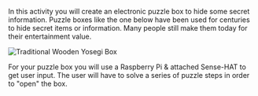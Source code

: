 In this activity you will create an electronic puzzle box to hide some secret information. Puzzle boxes like the one below have been used for centuries to hide secret items or information. Many people still make them today for their entertainment value.

![Traditional Wooden Yosegi Box](yosegi.jpg)

For your puzzle box you will use a Raspberry Pi & attached Sense-HAT to get user input. The user will have to solve a series of puzzle steps in order to "open" the box.
